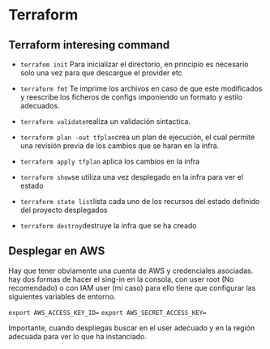 # Terraform
## Terraform interesing command
- ```terrafom init``` Para inicializar el directorio, en principio es necesario solo una vez para que descargue el provider etc 

- ``terraform fmt`` Te imprime los archivos en caso de que este modificados y reescribe los ficheros de configs imponiendo un formato y estilo adecuados. 

- ``terraform validate``realiza un validación sintactica. 

- ``terraform plan -out tfplan``crea un plan de ejecución, el cual permite una revisión previa de los cambios que se haran en la infra.

- ``terraform apply tfplan`` aplica los cambios  en la infra 

- ``terraform show``se utiliza una vez desplegado en la infra para ver el estado

- ``terraform state list``lista cada uno de los recursos  del estado definido del proyecto desplegados 

- ``terraform destroy``destruye la infra que se ha creado


## Desplegar en AWS

Hay que tener obviamente una cuenta de AWS y credenciales asociadas. hay dos formas de hacer el sing-in en la consola, con user root (No recomendado) o con IAM user (mi caso) para ello tiene que configurar las siguientes variables de entorno.

``export AWS_ACCESS_KEY_ID=``
``export AWS_SECRET_ACCESS_KEY=``


Importante, cuando despliegas buscar en el user adecuado y en la región adecuada para ver lo que ha instanciado. 



